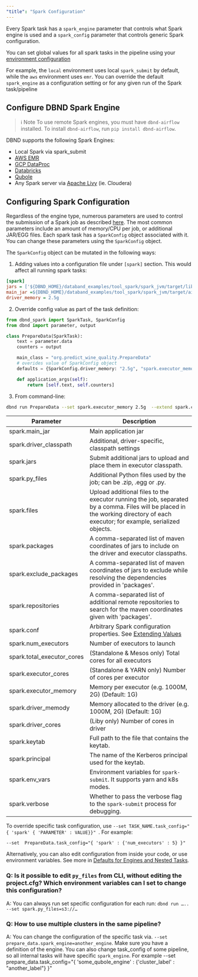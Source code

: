 ```yaml
---
"title": "Spark Configuration"
---
```

Every Spark task has a `spark_engine` parameter that controls what Spark engine is used and a `spark_config` parameter that controls generic Spark configuration.

You can set global values for all spark tasks in the pipeline using your [environment configuration](doc:environment-configuration)

For example,  the `local` environment uses local `spark_submit` by default, while the `aws` environment uses `emr`.
You can override the default `spark_engine` as a configuration setting or for any given run of the Spark task/pipeline


## Configure DBND Spark Engine
>ℹ️ Note
> To use remote Spark engines, you must have `dbnd-airflow` installed.
To install `dbnd-airflow`, run `pip install dbnd-airflow`.

DBND supports the following Spark Engines:
* Local Spark via spark_submit
* [AWS EMR](https://aws.amazon.com/emr/)
* [GCP DataProc](https://cloud.google.com/dataproc)
* [Databricks](https://databricks.com/)
* [Qubole](https://www.qubole.com/)
* Any Spark server via [Apache Livy](https://livy.incubator.apache.org/) (ie. Cloudera)


## Configuring Spark Configuration

Regardless of the engine type, numerous parameters are used to control the submission of a Spark job as described [here](https://spark.apache.org/docs/latest/submitting-applications.html). The most common parameters include an amount of memory/CPU per job, or additional JAR/EGG files. Each spark task has a `SparkConfig` object associated with it. You can change these parameters using the ```SparkConfig``` object.


The `SparkConfig` object can be mutated in the following ways:

1. Adding values into a configuration file under `[spark]` section. This would affect all running spark tasks:

``` ini
[spark]
jars = ['${DBND_HOME}/databand_examples/tool_spark/spark_jvm/target/lib/jsoup-1.11.3.jar']
main_jar =${DBND_HOME}/databand_examples/tool_spark/spark_jvm/target/ai.databand.examples-1.0-SNAPSHOT.jar
driver_memory = 2.5g
```

2. Override config value as part of the task definition:

<!-- noqa -->
```python
from dbnd_spark import SparkTask, SparkConfig
from dbnd import parameter, output

class PrepareData(SparkTask):
    text = parameter.data
    counters = output

    main_class = "org.predict_wine_quality.PrepareData"
    # overides value of SparkConfig object
    defaults = {SparkConfig.driver_memory: "2.5g", "spark.executor_memory" : "1g"}

    def application_args(self):
        return [self.text, self.counters]
```

3. From command-line:

``` bash
dbnd run PrepareData --set spark.executor_memory 2.5g  --extend spark.conf={"spark.driver.memoryOverhead": "4G"}
```

| Parameter | Description |
|---|---|
|      spark.main_jar     |      Main application jar     |
|      spark.driver_classpath     |      Additional, driver-specific, classpath settings     |
|      spark.jars     |      Submit additional jars to upload and place them in executor classpath.     |
|      spark.py_files     |      Additional Python files used by the job; can be .zip, .egg or .py.     |
|      spark.files     |      Upload additional files to the executor running the job, separated by a comma.  Files will be placed in the working directory of each executor; for example, serialized objects.     |
|      spark.packages     |      A comma-separated list of maven coordinates of jars to include on the driver and executor classpaths.     |
|      spark.exclude_packages     |     A comma-separated list of maven coordinates of jars to exclude while resolving the dependencies provided in 'packages'.     |
|      spark.repositories     |    A comma-separated list of additional remote repositories to search for the maven coordinates given with 'packages'.   |
|      spark.conf     |      Arbitrary Spark configuration properties.  See [Extending Values](doc:extending-parameters-with-extend)     |
|      spark.num_executors     |      Number of executors to launch     |
|      spark.total_executor_cores     |      (Standalone & Mesos only) Total cores for all executors     |
|      spark.executor_cores     |      (Standalone & YARN only) Number of cores per executor     |
|      spark.executor_memory     |      Memory per executor (e.g. 1000M, 2G) (Default: 1G)     |
|      spark.driver_memody     |      Memory allocated to the driver (e.g. 1000M, 2G) (Default: 1G)     |
|      spark.driver_cores     |      (Liby only) Number of cores in driver     |
|      spark.keytab     |      Full path to the file that contains the keytab.     |
|      spark.principal     |      The name of the Kerberos principal used for the keytab.     |
|      spark.env_vars     |      Environment variables for `spark-submit`. It supports yarn and k8s modes.     |
|      spark.verbose     |      Whether to pass the verbose flag to the `spark-submit` process for debugging.     |



To override specific task configuration, use `--set TASK_NAME.task_config="{ 'spark' { 'PARAMETER' : VALUE}}" `. For example:
```
--set  PrepareData.task_config="{ 'spark' : {'num_executors' : 5} }"
```

Alternatively, you can also edit configuration from inside your code, or use environment variables. See more in [Defaults for Engines and Nested Tasks](doc:task-configuration-defaults).


### Q: Is it possible to edit `py_files` from CLI, without editing the project.cfg? Which environment variables can I set to change this configuration?
A: You can always run set specific configuration for each run:
`dbnd run ….. --set spark.py_files=s3://…`

### Q: How to use multiple clusters in the same pipeline?
A: You can change the configuration of the specific task via. `--set prepare_data.spark_engine=another_engine`. Make sure you have a definition of the engine.  You can also change task_config of some pipeline, so all internal tasks will have specific `spark_engine`. For example   --set prepare_data.task_config="{ 'some_qubole_engine' : {'cluster_label' : "another_label"} }"
